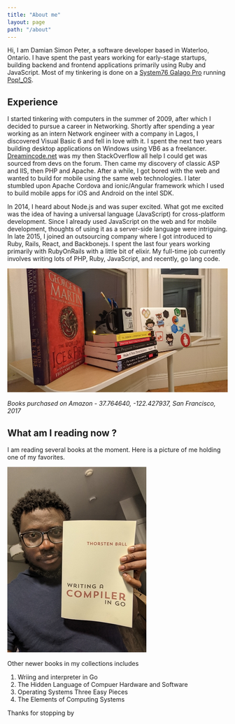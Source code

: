 ```yaml
---
title: "About me"
layout: page
path: "/about"
---
```


Hi, I am Damian Simon Peter, a software developer based in Waterloo, Ontario. I have spent the past years working for early-stage startups, building backend and frontend applications primarily using Ruby and JavaScript. Most of my tinkering is done on a [System76 Galago Pro](https://system76.com/laptops/galago) running [Pop!_OS](https://system76.com/pop).

## Experience

I started tinkering with computers in the summer of 2009, after which I decided to pursue a career in Networking. Shortly after spending a year working as an intern Network engineer with a company in Lagos, I discovered Visual Basic 6 and fell in love with it. I spent the next two years building desktop applications on Windows using VB6 as a freelancer. [Dreamincode.net](https://www.dreamincode.net/) was my then StackOverflow all help I could get was sourced from devs on the forum. Then came my discovery of classic ASP and IIS, then PHP and Apache. After a while, I got bored with the web and wanted to build for mobile using the same web technologies. I later stumbled upon Apache Cordova and ionic/Angular framework which I used to build mobile apps for iOS and Android on the intel SDK.

In 2014, I heard about Node.js and was super excited. What got me excited was the idea of having a universal language (JavaScript) for cross-platform development. Since I already used JavaScript on the web and for mobile development, thoughts of using it as a server-side language were intriguing. In late 2015, I joined an outsourcing company where I got introduced to Ruby, Rails, React, and Backbonejs. I spent the last four years working primarily with RubyOnRails with a little bit of elixir. My full-time job currently involves writing lots of PHP, Ruby, JavaScript, and recently, go lang code.

![Books](./books.jpg)

*Books purchased on Amazon - 37.764640, -122.427937, San Francisco, 2017*

## What am I reading now ?

I am reading several books at the moment. Here is a picture of me holding one of my favorites.

![Books](./me-holding-a-book.jpg)

Other newer books in my collections includes 

1. Wriing and interpreter in Go 
2. The Hidden Language of Compuer Hardware and Software
3. Operating Systems Three Easy Pieces 
4. The Elements of Computing Systems 

Thanks for stopping by 